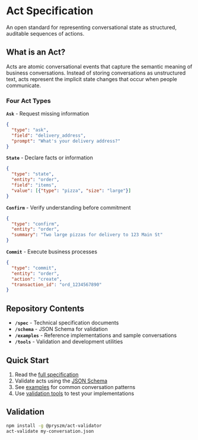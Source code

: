 # Act Specification

An open standard for representing conversational state as structured, auditable sequences of actions.

## What is an Act?

Acts are atomic conversational events that capture the semantic meaning of business conversations. Instead of storing conversations as unstructured text, acts represent the implicit state changes that occur when people communicate.

### Four Act Types

**`Ask`** - Request missing information
```json
{
  "type": "ask",
  "field": "delivery_address", 
  "prompt": "What's your delivery address?"
}
```

**`State`** - Declare facts or information
```json
{
  "type": "state",
  "entity": "order",
  "field": "items",
  "value": [{"type": "pizza", "size": "large"}]
}
```

**`Confirm`** - Verify understanding before commitment
```json
{
  "type": "confirm",
  "entity": "order",
  "summary": "Two large pizzas for delivery to 123 Main St"
}
```

**`Commit`** - Execute business processes
```json
{
  "type": "commit",
  "entity": "order",
  "action": "create",
  "transaction_id": "ord_1234567890"
}
```

## Repository Contents

- **`/spec`** - Technical specification documents
- **`/schema`** - JSON Schema for validation  
- **`/examples`** - Reference implementations and sample conversations
- **`/tools`** - Validation and development utilities

## Quick Start

1. Read the [full specification](./spec/act-spec.md)
2. Validate acts using the [JSON Schema](./schema/act.json)
3. See [examples](./examples/) for common conversation patterns
4. Use [validation tools](./tools/) to test your implementations

## Validation

```bash
npm install -g @pryszm/act-validator
act-validate my-conversation.json
```
